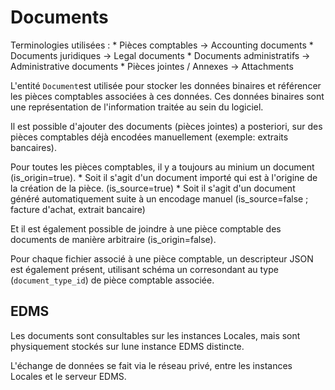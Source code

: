 # Documents

Terminologies utilisées : 
    * Pièces comptables → Accounting documents
    * Documents juridiques → Legal documents
    * Documents administratifs → Administrative documents
    * Pièces jointes / Annexes → Attachments


L'entité `Document`est utilisée pour stocker les données binaires et référencer les pièces comptables associées à ces données. Ces données binaires sont une représentation de l'information traitée au sein du logiciel.  


Il est possible d'ajouter des documents (pièces jointes) a posteriori, sur des pièces comptables déjà encodées manuellement (exemple: extraits bancaires).  


Pour toutes les pièces comptables, il y a toujours au minium un document (is_origin=true). 
    * Soit il s'agit d'un document importé qui est à l'origine de la création de la pièce. (is_source=true)
    * Soit il s'agit d'un document généré automatiquement suite à un encodage manuel (is_source=false ; facture d'achat, extrait bancaire) 

Et il est également possible de joindre à une pièce comptable des documents de manière arbitraire (is_origin=false).  

Pour chaque fichier associé à une pièce comptable, un descripteur JSON est également présent, utilisant schéma un corresondant au type (`document_type_id`) de pièce comptable associée. 

## EDMS

Les documents sont consultables sur les instances Locales, mais sont physiquement stockés sur lune instance EDMS distincte.

L'échange de données se fait via le réseau privé, entre les instances Locales et le serveur EDMS.

